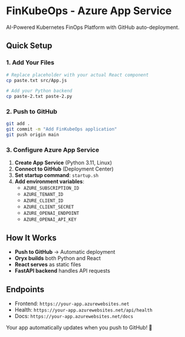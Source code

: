 # FinKubeOps - Azure App Service

AI-Powered Kubernetes FinOps Platform with GitHub auto-deployment.

## Quick Setup

### 1. Add Your Files
```bash
# Replace placeholder with your actual React component
cp paste.txt src/App.js

# Add your Python backend
cp paste-2.txt paste-2.py
```

### 2. Push to GitHub
```bash
git add .
git commit -m "Add FinKubeOps application"
git push origin main
```

### 3. Configure Azure App Service

1. **Create App Service** (Python 3.11, Linux)
2. **Connect to GitHub** (Deployment Center)
3. **Set startup command**: `startup.sh`
4. **Add environment variables**:
   - `AZURE_SUBSCRIPTION_ID`
   - `AZURE_TENANT_ID`
   - `AZURE_CLIENT_ID`
   - `AZURE_CLIENT_SECRET`
   - `AZURE_OPENAI_ENDPOINT`
   - `AZURE_OPENAI_API_KEY`

## How It Works

- **Push to GitHub** → Automatic deployment
- **Oryx builds** both Python and React
- **React serves** as static files
- **FastAPI backend** handles API requests

## Endpoints

- Frontend: `https://your-app.azurewebsites.net`
- Health: `https://your-app.azurewebsites.net/api/health`
- Docs: `https://your-app.azurewebsites.net/docs`

Your app automatically updates when you push to GitHub! 🎉
